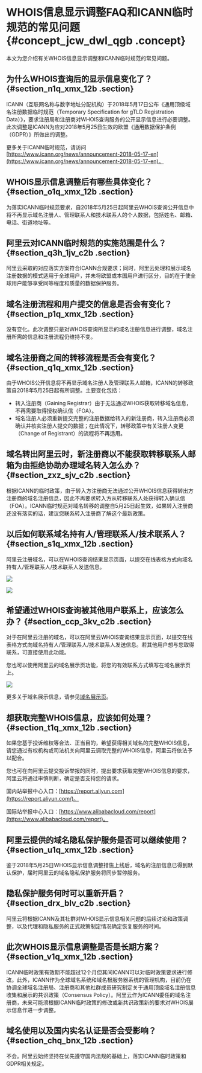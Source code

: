 # WHOIS信息显示调整FAQ和ICANN临时规范的常见问题 {#concept_jcw_dwl_qgb .concept}

本文为您介绍有关WHOIS信息显示调整和ICANN临时规范的常见问题。

## 为什么WHOIS查询后的显示信息变化了？ {#section_n1q_xmx_12b .section}

ICANN（互联网名称与数字地址分配机构）于2018年5月17日公布《通用顶级域名注册数据临时规范（Temporary Specification for gTLD Registration Data）》，要求注册局和注册商对WHOIS查询服务的公开显示信息进行必要调整。此次调整是ICANN为应对2018年5月25日生效的欧盟《通用数据保护条例（GDPR）》所做出的调整。

更多关于ICANN临时规范，请访问[https://www.icann.org/news/announcement-2018-05-17-en](https://www.icann.org/news/announcement-2018-05-17-en)。

## WHOIS显示信息调整后有哪些具体变化？ {#section_o1q_xmx_12b .section}

为落实ICANN临时规范要求，自2018年5月25日起阿里云WHOIS查询公开信息中将不再显示域名注册人、管理联系人和技术联系人的个人数据，包括姓名、邮箱、电话、街道地址等。

## 阿里云对ICANN临时规范的实施范围是什么？ {#section_q3h_1jv_c2b .section}

阿里云采取的对应落实方案符合ICANN合规要求；同时，阿里云处理和展示域名注册数据的模式适用于全球用户，并未将欧盟或本国用户进行区分，目的在于使全球用户能够享受同等程度和质量的数据保护服务。

## 域名注册流程和用户提交的信息是否会有变化？ {#section_p1q_xmx_12b .section}

没有变化。此次调整只是对WHOIS查询所显示的域名注册信息进行调整，域名注册所需的信息和注册流程仍维持不变。

## 域名注册商之间的转移流程是否会有变化？ {#section_q1q_xmx_12b .section}

由于WHOIS公开信息将不再显示域名注册人及管理联系人邮箱，ICANN的转移政策自2018年5月25日起有所调整。主要变化包括：

-   转入注册商（Gaining Registrar）由于无法通过WHOIS获取转移域名信息，不再需要取得授权确认信（FOA）。
-   域名注册人必须重新提交完整的注册数据给转入的新注册商，转入注册商必须确认并核实注册人提交的数据；在此情况下，转移政策中有关注册人变更（Change of Registrant）的流程将不再适用。

## 域名转出阿里云时，新注册商以不能获取转移联系人邮箱为由拒绝协助办理域名转入怎么办？ {#section_zxz_sjv_c2b .section}

根据ICANN的临时政策，由于转入方注册商无法通过公开WHOIS信息获得转出方注册商的域名注册信息，因此不再要求转入方从转移联系人处获得转入确认信（FOA）。ICANN临时规范对域名转移的调整自5月25日起生效，如果转入注册商还没有落实的话，建议您联系转入注册商了解这个最新政策。

## 以后如何联系域名持有人/管理联系人/技术联系人？ {#section_s1q_xmx_12b .section}

阿里云注册域名，可以在WHOIS查询结果显示页面，以提交在线表格方式向域名持有人/管理联系人/技术联系人发送信息。

![](http://static-aliyun-doc.oss-cn-hangzhou.aliyuncs.com/assets/img/14342/15643701986258_zh-CN.jpg)

![](http://static-aliyun-doc.oss-cn-hangzhou.aliyuncs.com/assets/img/14342/15643701986259_zh-CN.jpg)

## 希望通过WHOIS查询被其他用户联系上，应该怎么办？ {#section_ccp_3kv_c2b .section}

对于在阿里云注册的域名，可以在阿里云WHOIS查询结果显示页面，以提交在线表格方式向域名持有人/管理联系人/技术联系人发送信息。若其他用户想与您取得联系，可直接使用此功能。

您也可以使用阿里云的域名展示页功能，将您的有效联系方式填写在域名展示页上。

![](http://static-aliyun-doc.oss-cn-hangzhou.aliyuncs.com/assets/img/14342/15643701986260_zh-CN.jpg)

更多关于域名展示信息，请参见[域名展示页](cn.zh-CN/域名交易/我要卖域名/域名展示页.md#)。

## 想获取完整WHOIS信息，应该如何处理？ {#section_t1q_xmx_12b .section}

如果您基于投诉维权等合法、正当目的，希望获得相关域名的完整WHOIS信息，请您通过有权机构或司法机关向阿里云调取完整的WHOIS信息，阿里云将依法予以配合。

您也可在向阿里云提交投诉举报的同时，提出要求获取完整WHOIS信息的要求，阿里云将通过审慎判断，确定是否支持您的请求。

国内站举报中心入口：[https://report.aliyun.com](https://report.aliyun.com/)。

国际站举报中心入口：[https://www.alibabacloud.com/report](https://www.alibabacloud.com/report)。

## 阿里云提供的域名隐私保护服务是否可以继续使用？ {#section_u1q_xmx_12b .section}

鉴于2018年5月25日WHOIS显示信息调整措施上线后，域名的注册信息已得到默认保护，届时阿里云的域名隐私保护服务将同步暂停服务。

## 隐私保护服务何时可以重新开启？ {#section_drx_blv_c2b .section}

阿里云将根据ICANN及其社群对WHOIS显示信息相关问题的后续讨论和政策调整，以及代理和隐私服务的正式政策制定情况确定恢复服务的时间。

## 此次WHOIS显示信息调整是否是长期方案？ {#section_v1q_xmx_12b .section}

ICANN临时政策有效期不能超过12个月但其间ICANN可以对临时政策要求进行修改。此外，ICANN作为全球域名系统和域名根服务器系统的管理机构，目前仍在协调全球域名注册局、注册商和其他社群成员研究制定关于通用顶级域名注册信息收集和展示的共识政策（Consensus Policy）。阿里云作为ICANN委任的域名注册商，未来可能须根据ICANN临时政策的修改或新共识政策新的要求对WHOIS展示信息作进一步调整。

## 域名使用以及国内实名认证是否会受影响？ {#section_chq_bnx_12b .section}

不会。阿里云始终坚持在优先遵守国内法规的基础上，落实ICANN临时政策和GDPR相关规定。

